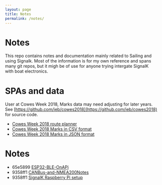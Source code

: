 ```yaml
---
layout: page
title: Notes
permalink: /notes/
---
```


# Notes

This repo contains notes and documentation mainly related to Sailing and using Signalk. Most of the information is for my own reference and spans many git repos, but it migh be of use for anyone trying intergate SignalK with boat electronics.

# SPAs and data

User at Cowes Week 2018, Marks data may need adjusting for later years. See [https://github.com/ieb/cowes2018](https://github.com/ieb/cowes2018) for source code.

* [Cowes Week 2018 route planner](marks/index.html)
* [Cowes Week 2018 Marks in CSV format](marks/SolentMarksCowesWeek2018.csv)
* [Cowes Week 2018 Marks in JSON format](marks/SolentMarksCowesWeek2018.json)

# Notes

* 65e5899 [ESP32-BLE-OnAPi](ESP32-BLE-OnAPi.md)
* 9358ff1 [CANBus-and-NMEA200Notes](docs/CANBus-and-NMEA200Notes.md)
* 9358ff1 [SignalK Raspberry Pi setup](docs/SignalKRaspberryPisetup.md)

